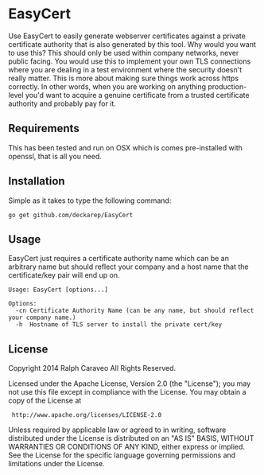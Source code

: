# EasyCert

Use EasyCert to easily generate webserver certificates against a private certificate authority that is also generated by this tool.
Why would you want to use this?  This should only be used within company networks, never public facing.  You would use this to implement
your own TLS connections where you are dealing in a test environment where the security doesn't really matter.  This is more about making
sure things work across https correctly.  In other words, when you are working on anything production-level you'd want to acquire a genuine
certificate from a trusted certificate authority and probably pay for it.

## Requirements

This has been tested and run on OSX which is comes pre-installed with openssl, that is all you need.

## Installation

Simple as it takes to type the following command:

    go get github.com/deckarep/EasyCert

## Usage

EasyCert just requires a certificate authority name which can be an arbitrary name but should reflect your company and a host name that the certificate/key pair will end up on.
~~~    
Usage: EasyCert [options...]

Options:
  -cn Certificate Authority Name (can be any name, but should reflect your company name.)
  -h  Hostname of TLS server to install the private cert/key
~~~

## License

Copyright 2014 Ralph Caraveo All Rights Reserved.

Licensed under the Apache License, Version 2.0 (the "License");
you may not use this file except in compliance with the License.
You may obtain a copy of the License at

     http://www.apache.org/licenses/LICENSE-2.0

Unless required by applicable law or agreed to in writing, software
distributed under the License is distributed on an "AS IS" BASIS,
WITHOUT WARRANTIES OR CONDITIONS OF ANY KIND, either express or implied.
See the License for the specific language governing permissions and
limitations under the License.
